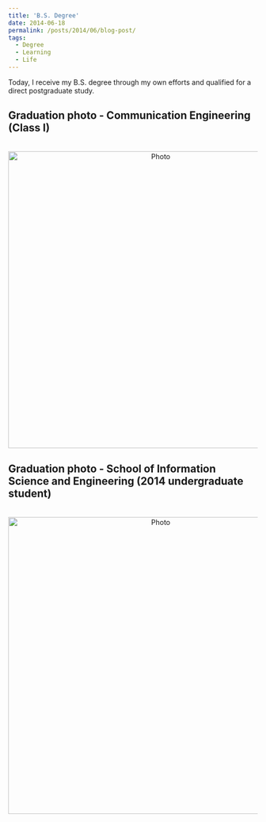 ```yaml
---
title: 'B.S. Degree'
date: 2014-06-18
permalink: /posts/2014/06/blog-post/
tags:
  - Degree
  - Learning
  - Life
---
```


Today, I receive my B.S. degree through my own efforts and qualified for a direct postgraduate study.

## Graduation photo - Communication Engineering (Class I)

<p align="center">
  <img src="https://yongjiguan.github.io/images/2014-1.jpg" alt="Photo" style="width:600;"/> 
</p>

## Graduation photo - School of Information Science and Engineering (2014 undergraduate student)

<p align="center">
  <img src="https://yongjiguan.github.io/images/2014-2.jpg" alt="Photo" style="width:600;"/> 
</p>